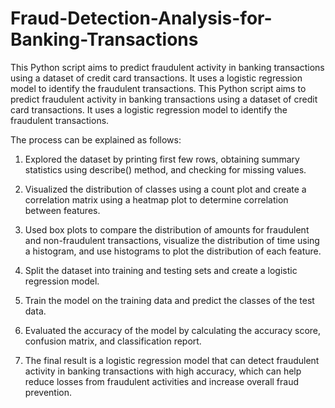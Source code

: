 # Fraud-Detection-Analysis-for-Banking-Transactions
This Python script aims to predict fraudulent activity in banking transactions using a dataset of credit card transactions. It uses a logistic regression model to identify the fraudulent transactions.
This Python script aims to predict fraudulent activity in banking transactions using a dataset of credit card transactions. It uses a logistic regression model to identify the fraudulent transactions.

The process can be explained as follows:

1) Explored the dataset by printing first few rows, obtaining summary statistics using describe() method, and checking for missing values.

2) Visualized the distribution of classes using a count plot and create a correlation matrix using a heatmap plot to determine correlation between features.

3) Used box plots to compare the distribution of amounts for fraudulent and non-fraudulent transactions, visualize the distribution of time using a histogram, and use histograms to plot the distribution of each feature.

4) Split the dataset into training and testing sets and create a logistic regression model.

5) Train the model on the training data and predict the classes of the test data.

6) Evaluated the accuracy of the model by calculating the accuracy score, confusion matrix, and classification report.

7) The final result is a logistic regression model that can detect fraudulent activity in banking transactions with high accuracy, which can help reduce losses from fraudulent activities and increase overall fraud prevention.
